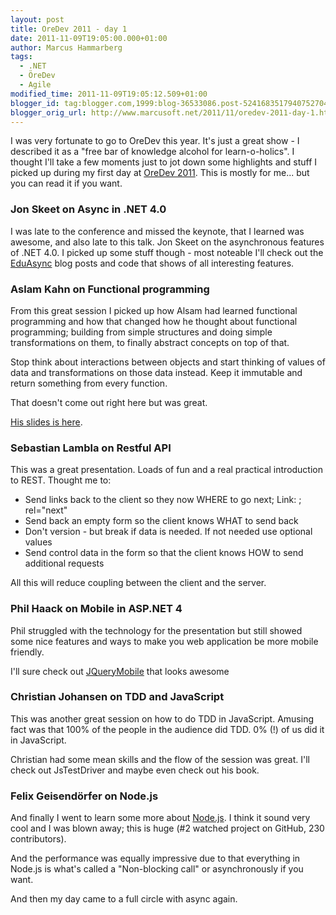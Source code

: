 ```yaml
---
layout: post
title: OreDev 2011 - day 1
date: 2011-11-09T19:05:00.000+01:00
author: Marcus Hammarberg
tags:
  - .NET
  - ÖreDev
  - Agile
modified_time: 2011-11-09T19:05:12.509+01:00
blogger_id: tag:blogger.com,1999:blog-36533086.post-5241683517940752704
blogger_orig_url: http://www.marcusoft.net/2011/11/oredev-2011-day-1.html
---
```


I was very
fortunate to go to OreDev this year. It's just a great show - I
described it as a "free bar of knowledge alcohol for learn-o-holics".
I thought I'll take a few moments just to jot down some highlights and
stuff I picked up during my first day at
<a href="http://www.oredev.org/" target="_blank">OreDev 2011</a>. This
is mostly for me... but you can read it if you want.

### Jon Skeet on Async in .NET 4.0

<div>

I was late to the conference and missed the keynote, that I learned was
awesome, and also late to this talk. Jon Skeet on the asynchronous
features of .NET 4.0. I picked up some stuff though - most noteable I'll
check out the <a
href="http://msmvps.com/blogs/jon_skeet/archive/tags/Eduasync/default.aspx"
target="_blank">EduAsync</a> blog posts and code that shows of all
interesting features.

</div>

### Aslam Kahn on Functional programming

<div>

From this great session I picked up how Alsam had learned functional
programming and how that changed how he thought about functional
programming; building from simple structures and doing simple
transformations on them, to finally abstract concepts on top of that.

</div>

<div>

Stop think about interactions between objects and start thinking of
values of data and transformations on those data instead. Keep it
immutable and return something from every function.

</div>

<div>

That doesn't come out right here but was great.

</div>

<div>

<a href="http://www.slideshare.net/aslamkhn/not-quite-object-oriented"
target="_blank">His slides is here</a>.

</div>

### Sebastian Lambla on Restful API

<div>

This was a great presentation. Loads of fun and a real practical
introduction to REST. Thought me to:

</div>

<div>

- Send links back to the client so they now WHERE to go next; Link: ;
    rel="next"
- Send back an empty form so the client knows WHAT to send back
- Don't version - but break if data is needed. If not needed use
    optional values
- Send control data in the form so that the client knows HOW to send
    additional requests

<div>

All this will reduce coupling between the client and the server.

</div>

</div>

### Phil Haack on Mobile in ASP.NET 4

<div>

Phil struggled with the technology for the presentation but still showed
some nice features and ways to make you web application be more mobile
friendly.

</div>

<div>

I'll sure check out
<a href="http://jquerymobile.com/" target="_blank">JQueryMobile</a> that
looks awesome

</div>

### Christian Johansen on TDD and JavaScript

<div>

This was another great session on how to do TDD in JavaScript. Amusing
fact was that 100% of the people in the audience did TDD. 0% (!) of us
did it in JavaScript.

</div>

<div>

Christian had some mean skills and the flow of the session was great.
I'll check out JsTestDriver and maybe even check out his book.

</div>

### Felix Geisendörfer on Node.js

<div>

And finally I went to learn some more about
[Node.js](http://nodejs.org/). I think it sound very cool and I was
blown away; this is huge (#2 watched project on GitHub, 230
contributors).

</div>

<div>

And the performance was equally impressive due to that everything in
Node.js is what's called a "Non-blocking call" or asynchronously if you
want.

</div>

<div>

And then my day came to a full circle with async again.  

</div>
